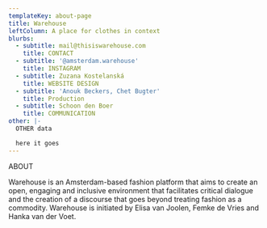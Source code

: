 ```yaml
---
templateKey: about-page
title: Warehouse
leftColumn: A place for clothes in context
blurbs:
  - subtitle: mail@thisiswarehouse.com
    title: CONTACT
  - subtitle: '@amsterdam.warehouse'
    title: INSTAGRAM
  - subtitle: Zuzana Kostelanská
    title: WEBSITE DESIGN
  - subtitle: 'Anouk Beckers, Chet Bugter'
    title: Production
  - subtitle: Schoon den Boer
    title: COMMUNICATION
other: |-
  OTHER data

  here it goes
---
```

  ABOUT

Warehouse is an Amsterdam-based fashion platform that aims to create an open, engaging and inclusive environment that facilitates critical dialogue and the creation of a discourse that goes beyond treating fashion as a commodity. Warehouse is initiated by Elisa van Joolen, Femke de Vries and Hanka van der Voet.
